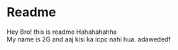 # Readme


Hey Bro! this is readme
Hahahahahha
</br>
My name is 2G and aaj kisi ka icpc nahi hua.
adawededf
